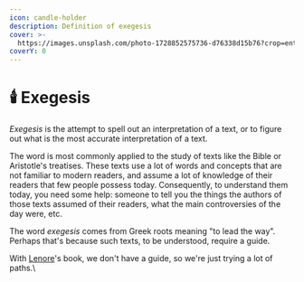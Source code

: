 ```yaml
---
icon: candle-holder
description: Definition of exegesis
cover: >-
  https://images.unsplash.com/photo-1728852575736-d76338d15b76?crop=entropy&cs=srgb&fm=jpg&ixid=M3wxOTcwMjR8MHwxfHNlYXJjaHwxfHxoZXJtaXQlMjBwYWludGluZ3xlbnwwfHx8fDE3MzgwMzYyNzl8MA&ixlib=rb-4.0.3&q=85
coverY: 0
---
```


# 🕯️ Exegesis

_Exegesis_ is the attempt to spell out an interpretation of a text, or to figure out what is the most accurate interpretation of a text.

The word is most commonly applied to the study of texts like the Bible or Aristotle's treatises. These texts use a lot of words and concepts that are not familiar to modern readers, and assume a lot of knowledge of their readers that few people possess today. Consequently, to understand them today, you need some help: someone to tell you the things the authors of those texts assumed of their readers, what the main controversies of the day were, etc.

The word _exegesis_ comes from Greek roots meaning "to lead the way". Perhaps that's because such texts, to be understood, require a guide.

With [Lenore](../../people-and-systems/lenore-thomson/)'s book, we don't have a guide, so we're just trying a lot of paths.\
